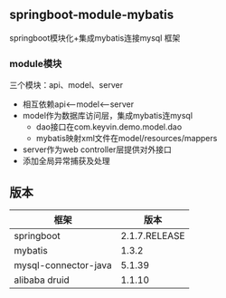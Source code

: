 ## springboot-module-mybatis

springboot模块化+集成mybatis连接mysql 框架

### module模块
三个模块：api、model、server   
+ 相互依赖api<--model<--server   
+ model作为数据库访问层，集成mybatis连mysql
    - dao接口在com.keyvin.demo.model.dao
    - mybatis映射xml文件在model/resources/mappers   
+ server作为web controller层提供对外接口
+ 添加全局异常捕获及处理

## 版本

框架 | 版本
--- | ----
springboot | 2.1.7.RELEASE
mybatis | 1.3.2
mysql-connector-java | 5.1.39
alibaba druid | 1.1.10